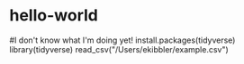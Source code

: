 # hello-world
#I don't know what I'm doing yet!
install.packages(tidyverse)
library(tidyverse)
read_csv("/Users/ekibbler/example.csv")
